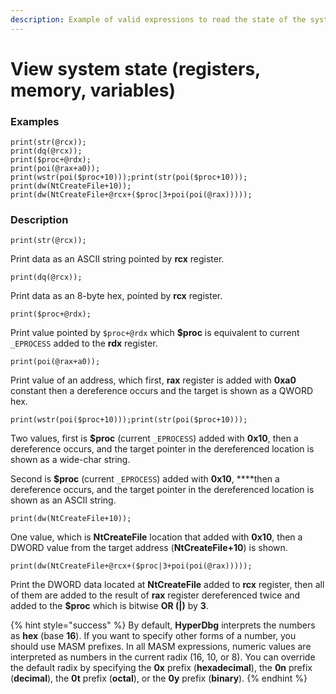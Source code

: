 ```yaml
---
description: Example of valid expressions to read the state of the system
---
```


# View system state \(registers, memory, variables\)

### Examples

```text
print(str(@rcx));
print(dq(@rcx));
print($proc+@rdx);
print(poi(@rax+a0));
print(wstr(poi($proc+10)));print(str(poi($proc+10)));
print(dw(NtCreateFile+10));
print(dw(NtCreateFile+@rcx+($proc|3+poi(poi(@rax)))));
```

### Description

`print(str(@rcx));`

Print data as an ASCII string pointed by **rcx** register.

`print(dq(@rcx));`

Print data as an 8-byte hex, pointed by **rcx** register.

`print($proc+@rdx);`

Print value pointed by `$proc+@rdx`  which **$proc** is equivalent to current `_EPROCESS`  added to the **rdx** register.

`print(poi(@rax+a0));`

Print value of an address, which first, **rax** register is added with **0xa0** constant then a dereference occurs and the target is shown as a QWORD hex.

`print(wstr(poi($proc+10)));print(str(poi($proc+10)));`

Two values, first is **$proc** \(current `_EPROCESS`\) added with **0x10**, then a dereference occurs, and the target pointer in the dereferenced location is shown as a wide-char string.

Second is **$proc** \(current `_EPROCESS`\) added with **0x10**, ****then a dereference occurs, and the target pointer in the dereferenced location is shown as an ASCII string.

`print(dw(NtCreateFile+10));`

One value, which is **NtCreateFile** location that added with **0x10**, then a DWORD value from the target address \(**NtCreateFile+10**\) is shown.

`print(dw(NtCreateFile+@rcx+($proc|3+poi(poi(@rax)))));`

Print the DWORD data located at **NtCreateFile** added to **rcx** register, then all of them are added to the result of **rax** register dereferenced twice and added to the **$proc** which is bitwise **OR \(\|\)** by **3**.

{% hint style="success" %}
By default, **HyperDbg** interprets the numbers as **hex** \(base **16**\). If you want to specify other forms of a number, you should use MASM prefixes. In all MASM expressions, numeric values are interpreted as numbers in the current radix \(16, 10, or 8\). You can override the default radix by specifying the **0x** prefix \(**hexadecimal**\), the **0n** prefix \(**decimal**\), the **0t** prefix \(**octal**\), or the **0y** prefix \(**binary**\).
{% endhint %}

